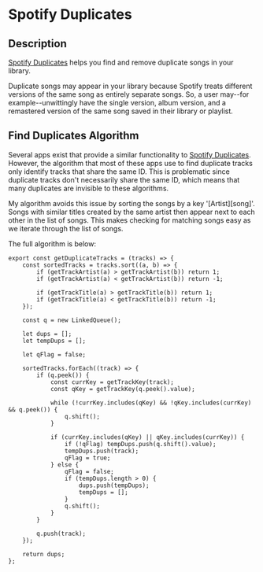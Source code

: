 # Spotify Duplicates

## Description

[Spotify Duplicates](https://sduplicates.netlify.app) helps you find and remove duplicate songs in your library.

Duplicate songs may appear in your library because Spotify treats different versions of the same song as entirely separate songs. So, a user may--for example--unwittingly have the single version, album version, and a remastered version of the same song saved in their library or playlist.

## Find Duplicates Algorithm

Several apps exist that provide a similar functionality to [Spotify Duplicates](https://sduplicates.netlify.app). However, the algorithm that most of these apps use to find duplicate tracks only identify tracks that share the same ID. This is problematic since duplicate tracks don't necessarily share the same ID, which means that many duplicates are invisible to these algorithms.

My algorithm avoids this issue by sorting the songs by a key '[Artist][song]'. Songs with similar titles created by the same artist then appear next to each other in the list of songs. This makes checking for matching songs easy as we iterate through the list of songs.

The full algorithm is below:

```
export const getDuplicateTracks = (tracks) => {
	const sortedTracks = tracks.sort((a, b) => {
		if (getTrackArtist(a) > getTrackArtist(b)) return 1;
		if (getTrackArtist(a) < getTrackArtist(b)) return -1;

		if (getTrackTitle(a) > getTrackTitle(b)) return 1;
		if (getTrackTitle(a) < getTrackTitle(b)) return -1;
	});

	const q = new LinkedQueue();

	let dups = [];
	let tempDups = [];

	let qFlag = false;

	sortedTracks.forEach((track) => {
		if (q.peek()) {
			const currKey = getTrackKey(track);
			const qKey = getTrackKey(q.peek().value);

			while (!currKey.includes(qKey) && !qKey.includes(currKey) && q.peek()) {
				q.shift();
			}

			if (currKey.includes(qKey) || qKey.includes(currKey)) {
				if (!qFlag) tempDups.push(q.shift().value);
				tempDups.push(track);
				qFlag = true;
			} else {
				qFlag = false;
				if (tempDups.length > 0) {
					dups.push(tempDups);
					tempDups = [];
				}
				q.shift();
			}
		}

		q.push(track);
	});

	return dups;
};


```
